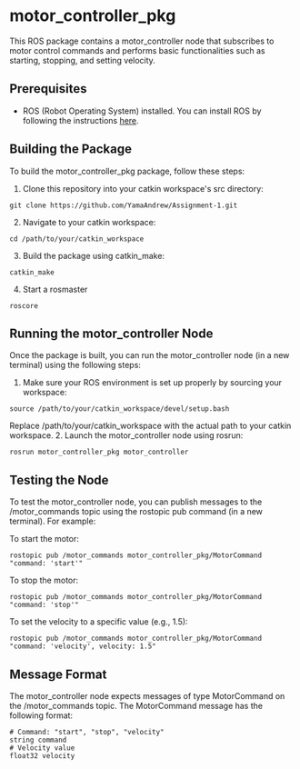 # motor_controller_pkg
This ROS package contains a motor_controller node that subscribes to motor control commands and performs basic functionalities such as starting, stopping, and setting velocity.

## Prerequisites
* ROS (Robot Operating System) installed. You can install ROS by following the instructions [here](https://wiki.ros.org/melodic/Installation/Ubuntu).

## Building the Package
To build the motor_controller_pkg package, follow these steps:

1. Clone this repository into your catkin workspace's src directory:
```
git clone https://github.com/YamaAndrew/Assignment-1.git
```
2. Navigate to your catkin workspace:
```
cd /path/to/your/catkin_workspace
```
3. Build the package using catkin_make:
```
catkin_make
```
4. Start a rosmaster
```
roscore
```

## Running the motor_controller Node
Once the package is built, you can run the motor_controller node (in a new terminal) using the following steps:

1. Make sure your ROS environment is set up properly by sourcing your workspace:
```
source /path/to/your/catkin_workspace/devel/setup.bash
```
Replace /path/to/your/catkin_workspace with the actual path to your catkin workspace.
2. Launch the motor_controller node using rosrun:
```
rosrun motor_controller_pkg motor_controller
```

## Testing the Node
To test the motor_controller node, you can publish messages to the /motor_commands topic using the rostopic pub command (in a new terminal). For example:

To start the motor:
```
rostopic pub /motor_commands motor_controller_pkg/MotorCommand "command: 'start'"
```
To stop the motor:
```
rostopic pub /motor_commands motor_controller_pkg/MotorCommand "command: 'stop'"
```
To set the velocity to a specific value (e.g., 1.5):
```
rostopic pub /motor_commands motor_controller_pkg/MotorCommand "command: 'velocity', velocity: 1.5"
```

## Message Format
The motor_controller node expects messages of type MotorCommand on the /motor_commands topic. The MotorCommand message has the following format:
```
# Command: "start", "stop", "velocity"
string command
# Velocity value
float32 velocity
```

